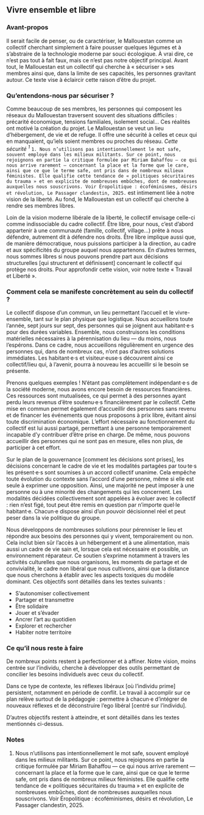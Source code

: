 ## Vivre ensemble et libre

### Avant-propos

Il serait facile de penser, ou de caractériser, le Mallouestan comme un collectif cherchant simplement à faire pousser quelques légumes et à s’abstraire de la technologie moderne par souci écologique. À vrai dire, ce n’est pas tout à fait faux, mais ce n’est pas notre objectif principal. Avant tout, le Mallouestan est un collectif qui cherche à « sécuriser » ses membres ainsi que, dans la limite de ses capacités, les personnes gravitant autour. Ce texte vise à éclaircir cette raison d’être du projet.

### Qu’entendons-nous par sécuriser ?

Comme beaucoup de ses membres, les personnes qui composent les réseaux du Mallouestan traversent souvent des situations difficiles : précarité économique, tensions familiales, isolement social… Ces réalités ont motivé la création du projet. Le Mallouestan se veut un lieu d’hébergement, de vie et de refuge. Il offre une sécurité à celles et ceux qui en manquaient, qu’iels soient membres ou proches du réseau. *Cette sécurité <sup>1</sup>* ```1. Nous n’utilisons pas intentionnellement le mot safe, souvent employé dans les milieux militants. Sur ce point, nous rejoignons en partie la critique formulée par Miriam Bahaffou — ce qui nous arrive rarement — concernant la place et la forme que le care, ainsi que ce que le terme safe, ont pris dans de nombreux milieux féministes. Elle qualifie cette tendance de « politiques sécuritaires du trauma » et en explicite de nombreuses embûches, dont de nombreuses auxquelles nous souscrivons. Voir Éropolitique : écoféminismes, désirs et révolution, Le Passager clandestin, 2025.``` est intimement liée à notre vision de la liberté. Au fond, le Mallouestan est un collectif qui cherche à rendre ses membres libres. 

Loin de la vision moderne libérale de la liberté, le collectif envisage celle-ci comme indissociable du cadre collectif. Être libre, pour nous, c’est d’abord appartenir à une communauté (famille, collectif, village…) prête à nous défendre, autrement dit à défendre nos droits. Être libre implique aussi que, de manière démocratique, nous puissions participer à la direction, au cadre et aux spécificités du groupe auquel nous appartenons. En d’autres termes, nous sommes libres si nous pouvons prendre part aux décisions structurelles [qui structurent et définissent] concernant le collectif qui protège nos droits. Pour approfondir cette vision, voir notre texte « Travail et Liberté ».

### Comment cela se manifeste concrètement au sein du collectif ?

Le collectif dispose d’un commun, un lieu permettant l’accueil et le vivre-ensemble, tant sur le plan physique que logistique. Nous accueillons toute l’année, sept jours sur sept, des personnes qui se joignent aux habitant·e·s pour des durées variables. Ensemble, nous construisons les conditions matérielles nécessaires à la pérennisation du lieu — du moins, nous l’espérons. Dans ce cadre, nous accueillons régulièrement en urgence des personnes qui, dans de nombreux cas, n’ont pas d’autres solutions immédiates. Les habitant·e·s et visiteur·euse·s découvrent ainsi ce collectif/lieu qui, à l’avenir, pourra à nouveau les accueillir si le besoin se présente.

Prenons quelques exemples ! N’étant pas complètement indépendant·e·s de la société moderne, nous avons encore besoin de ressources financières. Ces ressources sont mutualisées, ce qui permet à des personnes ayant perdu leurs revenus d’être soutenu·e·s financièrement par le collectif. Cette mise en commun permet également d’accueillir des personnes sans revenu et de financer les événements que nous proposons à prix libre, évitant ainsi toute discrimination économique. L’effort nécessaire au fonctionnement du collectif est lui aussi partagé, permettant à une personne temporairement incapable d’y contribuer d’être prise en charge. De même, nous pouvons accueillir des personnes qui ne sont pas en mesure, elles non plus, de participer à cet effort.

Sur le plan de la gouvernance [comment les décisions sont prises], les décisions concernant le cadre de vie et les modalités partagées par tou·te·s les présent·e·s sont soumises à un accord collectif unanime. Cela empêche toute évolution du contexte sans l’accord d’une personne, même si elle est seule à exprimer une opposition. Ainsi, une majorité ne peut imposer à une personne ou à une minorité des changements qui les concernent. Les modalités décidées collectivement sont appelées à évoluer avec le collectif : rien n’est figé, tout peut être remis en question par n’importe quel·le habitant·e. Chacun·e dispose ainsi d’un pouvoir décisionnel réel et peut peser dans la vie politique du groupe.

Nous développons de nombreuses solutions pour pérenniser le lieu et répondre aux besoins des personnes qui y vivent, temporairement ou non. Cela inclut bien sûr l’accès à un hébergement et à une alimentation, mais aussi un cadre de vie sain et, lorsque cela est nécessaire et possible, un environnement réparateur. Ce soutien s’exprime notamment à travers les activités culturelles que nous organisons, les moments de partage et de convivialité, le cadre non libéral que nous cultivons, ainsi que la distance que nous cherchons à établir avec les aspects toxiques du modèle dominant. Ces objectifs sont détaillés dans les textes suivants :
- S’autonomiser collectivement  
- Partager et transmettre  
- Être solidaire  
- Jouer et s’évader  
- Ancrer l’art au quotidien  
- Explorer et rechercher  
- Habiter notre territoire  

### Ce qu’il nous reste à faire
De nombreux points restent à perfectionner et à affiner. Notre vision, moins centrée sur l’individu, cherche à développer des outils permettant de concilier les besoins individuels avec ceux du collectif.

Dans ce type de contexte, les réflexes libéraux [où l’individu prime] persistent, notamment en période de conflit. Le travail à accomplir sur ce plan relève surtout de la pédagogie : permettre à chacun·e d’intégrer de nouveaux réflexes et de déconstruire l’ego libéral [centré sur l’individu].

D’autres objectifs restent à atteindre, et sont détaillés dans les textes mentionnés ci-dessus. 

### Notes
1. Nous n’utilisons pas intentionnellement le mot safe, souvent employé dans les milieux militants. Sur ce point, nous rejoignons en partie la critique formulée par Miriam Bahaffou — ce qui nous arrive rarement — concernant la place et la forme que le care, ainsi que ce que le terme safe, ont pris dans de nombreux milieux féministes. Elle qualifie cette tendance de « politiques sécuritaires du trauma » et en explicite de nombreuses embûches, dont de nombreuses auxquelles nous souscrivons. Voir Éropolitique : écoféminismes, désirs et révolution, Le Passager clandestin, 2025.